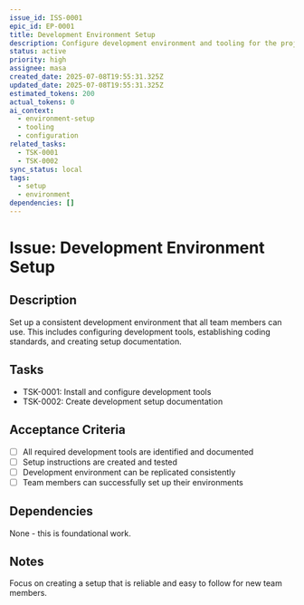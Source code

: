 ```yaml
---
issue_id: ISS-0001
epic_id: EP-0001
title: Development Environment Setup
description: Configure development environment and tooling for the project
status: active
priority: high
assignee: masa
created_date: 2025-07-08T19:55:31.325Z
updated_date: 2025-07-08T19:55:31.325Z
estimated_tokens: 200
actual_tokens: 0
ai_context:
  - environment-setup
  - tooling
  - configuration
related_tasks:
  - TSK-0001
  - TSK-0002
sync_status: local
tags:
  - setup
  - environment
dependencies: []
---
```


# Issue: Development Environment Setup

## Description
Set up a consistent development environment that all team members can use. This includes configuring development tools, establishing coding standards, and creating setup documentation.

## Tasks
- TSK-0001: Install and configure development tools
- TSK-0002: Create development setup documentation

## Acceptance Criteria
- [ ] All required development tools are identified and documented
- [ ] Setup instructions are created and tested
- [ ] Development environment can be replicated consistently
- [ ] Team members can successfully set up their environments

## Dependencies
None - this is foundational work.

## Notes
Focus on creating a setup that is reliable and easy to follow for new team members.
